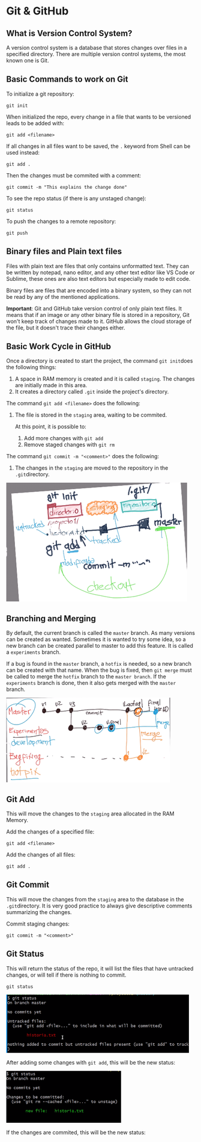 # Git & GitHub

## What is Version Control System?

A version control system is a database that stores changes over files in a specified directory. There are multiple version control systems, the most known one is Git.

## Basic Commands to work on Git

To initialize a git repository:

```shell
git init
```

When initialized the repo, every change in a file that wants to be versioned leads to be added with:

```shell
git add <filename>
```

If all changes in all files want to be saved, the `.` keyword from Shell can be used instead:

```shell
git add .
```

Then the changes must be commited with a comment:

```shell
git commit -m "This explains the change done"
```

To see the repo status (if there is any unstaged change):

```shell
git status
```

To push the changes to a remote repository:

```shell
git push
```

## Binary files and Plain text files

Files with plain text are files that only contains unformatted text. They can be written by notepad, nano editor, and any other text editor like VS Code or Sublime, these ones are also text editors but especially made to edit code.

Binary files are files that are encoded into a binary system, so they can not be read by any of the mentioned applications.

**Important**: Git and GitHub take version control of only plain text files. It means that if an image or any other binary file is stored in a repository, Git won't keep track of changes made to it. GitHub allows the cloud storage of the file, but it doesn't trace their changes either.

## Basic Work Cycle in GitHub

Once a directory is created to start the project, the command `git init`does the following things:

1. A space in RAM memory is created and it is called `staging`. The changes are initially made in this area.
2. It creates a directory called `.git` inside the project's directory.

The command `git add <filename>` does the following:

1. The file is stored in the `staging` area, waiting to be commited.

   At this point, it is possible to:

   1. Add more changes with `git add`
   2. Remove staged changes with `git rm`

The command `git commit -m "<comment>"` does the following:

1. The changes in the `staging` are moved to the repository in the `.git`directory.

![](./etc/basic-1.PNG)

## Branching and Merging

By default, the current branch is called the `master` branch. As many versions can be created as wanted. Sometimes it is wanted to try some idea, so a new branch can be created parallel to master to add this feature. It is called a `experiments` branch.

If a bug is found in the `master` branch, a `hotfix` is needed, so a new branch can be created with that name. When the bug is fixed, then `git merge` must be called to merge the `hotfix` branch to the `master branch`. If the `experiments` branch is done, then it also gets merged with the `master` branch.

![](./etc/basic-2.PNG)

## Git Add

This will move the changes to the `staging` area allocated in the RAM Memory.

Add the changes of a specified file:

```shell
git add <filename>
```

Add the changes of all files:

```shell
git add .
```

## Git Commit

This will move the changes from the `staging` area to the database in the `.git`directory. It is very good practice to always give descriptive comments summarizing the changes.

Commit staging changes:

```shell
git commit -m "<comment>"
```

## Git Status

This will return the status of the repo, it will list the files that have untracked changes, or will tell if there is nothing to commit.

```shell
git status
```

![](./etc/basic-3.PNG)

After adding some changes with `git add`, this will be the new status:

![](./etc/basic-4.PNG)

If the changes are commited, this will be the new status:

